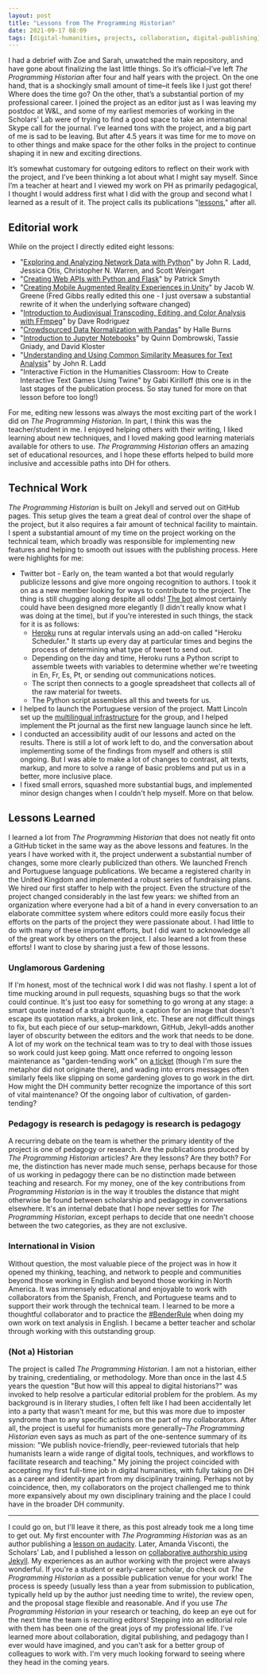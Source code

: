 ```yaml
---
layout: post
title: "Lessons from The Programming Historian"
date: 2021-09-17 08:09
tags: [digital-humanities, projects, collaboration, digital-publishing]
---
```


I had a debrief with Zoe and Sarah, unwatched the main repository, and have gone about finalizing the last little things. So it’s official–I’ve left *The Programming Historian* after four and half years with the project. On the one hand, that is a shockingly small amount of time–it feels like I just got there! Where does the time go? On the other, that’s a substantial portion of my professional career. I joined the project as an editor just as I was leaving my postdoc at W&L, and some of my earliest memories of working in the Scholars’ Lab were of trying to find a good space to take an international Skype call for the journal. I’ve learned tons with the project, and a big part of me is sad to be leaving. But after 4.5 years it was time for me to move on to other things and make space for the other folks in the project to continue shaping it in new and exciting directions.

It’s somewhat customary for outgoing editors to reflect on their work with the project, and I’ve been thinking a lot about what I might say myself. Since I’m a teacher at heart and I viewed my work on PH as primarily pedagogical, I thought I would address first what I did with the group and second what I learned as a result of it. The project calls its publications "[lessons](https://programminghistorian.org/en/lessons/)," after all.

## Editorial work

While on the project I directly edited eight lessons:

- "[Exploring and Analyzing Network Data with Python](https://programminghistorian.org/en/lessons/exploring-and-analyzing-network-data-with-python)" by John R. Ladd, Jessica Otis, Christopher N. Warren, and Scott Weingart
- "[Creating Web APIs with Python and Flask](https://programminghistorian.org/en/lessons/creating-apis-with-python-and-flask)" by Patrick Smyth
- "[Creating Mobile Augmented Reality Experiences in Unity](https://programminghistorian.org/en/lessons/creating-mobile-augmented-reality-experiences-in-unity)" by Jacob W. Greene (Fred Gibbs really edited this one - I just oversaw a substantial rewrite of it when the underlying software changed)
- "[Introduction to Audiovisual Transcoding, Editing, and Color Analysis with FFmpeg](https://programminghistorian.org/en/lessons/introduction-to-ffmpeg)" by Dave Rodriguez
- "[Crowdsourced Data Normalization with Pandas](https://programminghistorian.org/en/lessons/crowdsourced-data-normalization-with-pandas)" by Halle Burns
- "[Introduction to Jupyter Notebooks](https://programminghistorian.org/en/lessons/jupyter-notebooks)" by Quinn Dombrowski, Tassie Gniady, and David Kloster
- "[Understanding and Using Common Similarity Measures for Text Analysis](https://programminghistorian.org/en/lessons/common-similarity-measures)" by John R. Ladd
- "Interactive Fiction in the Humanities Classroom: How to Create Interactive Text Games Using Twine" by Gabi Kirilloff (this one is in the last stages of the publication process. So stay tuned for more on that lesson before too long!)

For me, editing new lessons was always the most exciting part of the work I did on *The Programming Historian*. In part, I think this was the teacher/student in me. I enjoyed helping others with their writing, I liked learning about new techniques, and I loved making good learning materials available for others to use. *The Programming Historian* offers an amazing set of educational resources, and I hope these efforts helped to build more inclusive and accessible paths into DH for others.

## Technical Work

*The Programming Historian* is built on Jekyll and served out on GitHub pages. This setup gives the team a great deal of control over the shape of the project, but it also requires a fair amount of technical facility to maintain. I spent a substantial amount of my time on the project working on the technical team, which broadly was responsible for implementing new features and helping to smooth out issues with the publishing process. Here were highlights for me:

- Twitter bot - Early on, the team wanted a bot that would regularly publicize lessons and give more ongoing recognition to authors. I took it on as a new member looking for ways to contribute to the project. The thing is still chugging along despite all odds!  [The bot](https://github.com/programminghistorian/proghistbot) almost certainly could have been designed more elegantly (I didn't really know what I was doing at the time), but if you're interested in such things, the stack for it is as follows:
  - [Heroku](https://www.heroku.com/) runs at regular intervals using an add-on called "Heroku Scheduler." It starts up every day at particular times and begins the process of determining what type of tweet to send out.
  - Depending on the day and time, Heroku runs a Python script to assemble tweets with variables to determine whether we're tweeting in En, Fr, Es, Pt, or sending out communications notices.
  - The script then connects to a google spreadsheet that collects all of the raw material for tweets.
  - The Python script assembles all this and tweets for us.
- I helped to launch the Portuguese version of the project. Matt Lincoln set up the [multilingual infrastructure](https://matthewlincoln.net/2020/03/01/multilingual-jekyll.html) for the group, and I helped implement the Pt journal as the first new language launch since he left.
- I conducted an accessibility audit of our lessons and acted on the results. There is still a lot of work left to do, and the conversation about implementing some of the findings from myself and others is still ongoing. But I was able to make a lot of changes to contrast, alt texts, markup, and more to solve a range of basic problems and put us in a better, more inclusive place.
- I fixed small errors, squashed more substantial bugs, and implemented minor design changes when I couldn't help myself. More on that below.

## Lessons Learned

I learned a lot from *The Programming Historian* that does not neatly fit onto a GitHub ticket in the same way as the above lessons and features. In the years I have worked with it, the project underwent a substantial number of changes, some more clearly publicized than others. We launched French and Portuguese language publications. We became a registered charity in the United Kingdom and implemented a robust series of fundraising plans. We hired our first staffer to help with the project. Even the structure of the project changed considerably in the last few years: we shifted from an organization where everyone had a bit of a hand in every conversation to an elaborate committee system where editors could more easily focus their efforts on the parts of the project they were passionate about. I had little to do with many of these important efforts, but I did want to acknowledge all of the great work by others on the project. I also learned a lot from these efforts! I want to close by sharing just a few of those lessons.

### Unglamorous Gardening

If I'm honest, most of the technical work I did was not flashy. I spent a lot of time mucking around in pull requests, squashing bugs so that the work could continue. It's just too easy for something to go wrong at any stage: a smart quote instead of a straight quote, a caption for an image that doesn't escape its quotation marks, a broken link, etc. These are not difficult things to fix, but each piece of our setup–markdown, GitHub, Jekyll–adds another layer of obscurity between the editors and the work that needs to be done. A lot of my work on the technical team was to try to deal with those issues so work could just keep going. Matt once referred to ongoing lesson maintenance as "garden-tending work" on [a ticket](https://github.com/programminghistorian/jekyll/issues/238) (though I'm sure the metaphor did not originate there), and wading into errors messages often similarly feels like slipping on some gardening gloves to go work in the dirt. How might the DH community better recognize the importance of this sort of vital maintenance? Of the ongoing labor of cultivation, of garden-tending?

### Pedagogy is research is pedagogy is research is pedagogy

A recurring debate on the team is whether the primary identity of the project is one of pedagogy or research. Are the publications produced by *The Programming Historian* articles? Are they lessons? Are they both? For me, the distinction has never made much sense, perhaps because for those of us working in pedagogy there can be no distinction made between teaching and research. For my money, one of the key contributions from *Programming Historian* is in the way it troubles the distance that might otherwise be found between scholarship and pedagogy in conversations elsewhere. It's an internal debate that I hope never settles for *The Programming Historian*, except perhaps to decide that one needn't choose between the two categories, as they are not exclusive.

### International in Vision

Without question, the most valuable piece of the project was in how it opened my thinking, teaching, and network to people and communities beyond those working in English and beyond those working in North America. It was immensely educational and enjoyable to work with collaborators from the Spanish, French, and Portuguese teams and to support their work through the technical team. I learned to be more a thoughtful collaborator and to practice the [#BenderRule](https://thegradient.pub/the-benderrule-on-naming-the-languages-we-study-and-why-it-matters/) when doing my own work on text analysis in English. I became a better teacher and scholar through working with this outstanding group.

### (Not a) Historian

The project is called *The Programming Historian*. I am not a historian, either by training, credentialing, or methodology. More than once in the last 4.5 years the question "But how will this appeal to digital historians?" was invoked to help resolve a particular editorial problem for the problem. As my background is in literary studies, I often felt like I had been accidentally let into a party that wasn't meant for me, but this was more due to imposter syndrome than to any specific actions on the part of my collaborators. After all, the project is useful for humanists more generally–*The Programming Historian* even says as much as part of the one-sentence summary of its mission: "We publish novice-friendly, peer-reviewed tutorials that help humanists learn a wide range of digital tools, techniques, and workflows to facilitate research and teaching." My joining the project coincided with accepting my first full-time job in digital humanities, with fully taking on DH as a career and identity apart from my disciplinary training. Perhaps not by coincidence, then, my collaborators on the project challenged me to think more expansively about my own disciplinary training and the place I could have in the broader DH community.

---

I could go on, but I'll leave it there, as this post already took me a long time to get out. My first encounter with *The Programming Historian* was as an author publishing a [lesson on audacity](https://programminghistorian.org/en/lessons/editing-audio-with-audacity). Later, Amanda Visconti, the Scholars' Lab, and I published a lesson on [collaborative authorship using Jekyll](https://programminghistorian.org/en/lessons/collaborative-blog-with-jekyll-github). My experiences as an author working with the project were always wonderful. If you're a student or early-career scholar, do check out *The Programming Historian* as a possible publication venue for your work! The process is speedy (usually less than a year from submission to publication, typically held up by the author just needing time to write), the review open, and the proposal stage flexible and reasonable. And if you use *The Programming Historian* in your research or teaching, do keep an eye out for the next time the team is recruiting editors! Stepping into an editorial role with them has been one of the great joys of my professional life. I've learned more about collaboration, digital publishing, and pedagogy than I ever would have imagined, and you can't ask for a better group of colleagues to work with. I'm very much looking forward to seeing where they head in the coming years.
